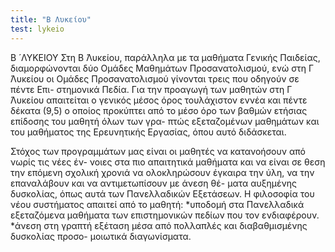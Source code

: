 ```yaml
---
title: "Β Λυκείου"
test: lykeio
---
```


Β ́ ΛΥΚΕΙΟΥ
Στη Β ́Λυκείου, παράλληλα με τα μαθήματα Γενικής Παιδείας, διαμορφώνονται δύο Ομάδες Μαθημάτων
Προσανατολισμού, ενώ στη Γ ́Λυκείου οι Ομάδες Προσανατολισμού γίνονται τρεις που οδηγούν σε πέντε Επι-
στημονικά Πεδία.
Για την προαγωγή των μαθητών στη Γ ́Λυκείου απαιτείται ο γενικός μέσος όρος τουλάχιστον εννέα και πέντε
δέκατα (9,5) ο οποίος προκύπτει από το μέσο όρο των βαθμών ετήσιας επίδοσης του μαθητή όλων των γρα-
πτώς εξεταζομένων μαθημάτων και του μαθήματος της Ερευνητικής Εργασίας, όπου αυτό διδάσκεται.

Στόχος των προγραμμάτων μας είναι οι μαθητές να κατανοήσουν από νωρίς τις νέες έν-
νοιες στα πιο απαιτητικά μαθήματα και να είναι σε θεση την επόμενη σχολική χρονιά να
ολοκληρώσουν έγκαιρα την ύλη, να την επαναλάβουν και να αντιμετωπίσουν με άνεση θέ-
ματα αυξημένης δυσκολίας, όπως αυτά των Πανελλαδικών Εξετάσεων.
Η φιλοσοφία του νέου συστήματος απαιτεί από το μαθητή:
*υποδομή στα Πανελλαδικά εξεταζόμενα μαθήματα των επιστημονικών πεδίων που τον
ενδιαφέρουν.
*άνεση στη γραπτή εξέταση μέσα από πολλαπλές και διαβαθμισμένης δυσκολίας προσο-
μοιωτικά διαγωνίσματα.
